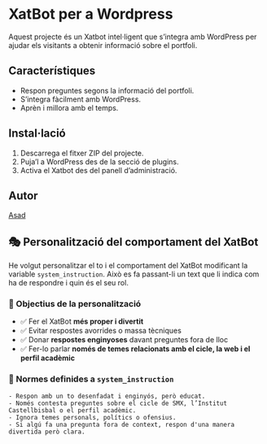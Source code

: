 # XatBot per a Wordpress
Aquest projecte és un Xatbot intel·ligent que s’integra amb WordPress per ajudar els visitants a obtenir informació sobre el portfoli.

## Característiques
- Respon preguntes segons la informació del portfoli.
- S’integra fàcilment amb WordPress.
- Aprèn i millora amb el temps.

## Instal·lació
1. Descarrega el fitxer ZIP del projecte.
2. Puja’l a WordPress des de la secció de plugins.
3. Activa el Xatbot des del panell d’administració.

## Autor
[Asad](https://asazam.inscastellbisbal.net/)
## 🎭 Personalització del comportament del XatBot

He volgut personalitzar el to i el comportament del XatBot modificant la variable `system_instruction`. Això es fa passant-li un text que li indica com ha de respondre i quin és el seu rol.

### 🎯 Objectius de la personalització

- ✅ Fer el XatBot **més proper i divertit**
- ✅ Evitar respostes avorrides o massa tècniques
- ✅ Donar **respostes enginyoses** davant preguntes fora de lloc
- ✅ Fer-lo parlar **només de temes relacionats amb el cicle, la web i el perfil acadèmic**

### 📌 Normes definides a `system_instruction`

```text
- Respon amb un to desenfadat i enginyós, però educat.
- Només contesta preguntes sobre el cicle de SMX, l’Institut Castellbisbal o el perfil acadèmic.
- Ignora temes personals, polítics o ofensius.
- Si algú fa una pregunta fora de context, respon d'una manera divertida però clara.
